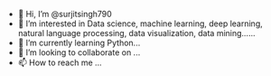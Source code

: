 - 👋 Hi, I’m @surjitsingh790
- 👀 I’m interested in Data science, machine learning, deep learning, natural language processing, data visualization, data mining......
- 🌱 I’m currently learning Python...
- 💞️ I’m looking to collaborate on ...
- 📫 How to reach me ...

<!---
surjitsingh790/surjitsingh790 is a ✨ special ✨ repository because its `README.md` (this file) appears on your GitHub profile.
You can click the Preview link to take a look at your changes.
--->
